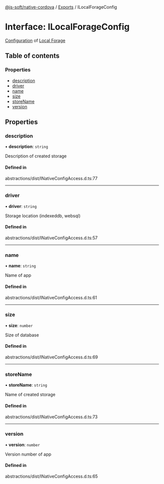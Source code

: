 [@js-soft/native-cordova](../README.md) / [Exports](../modules.md) / ILocalForageConfig

# Interface: ILocalForageConfig

[Configuration](https://github.com/localForage/localForage#configuration) of [Local Forage](https://github.com/localForage/localForage)

## Table of contents

### Properties

- [description](ILocalForageConfig.md#description)
- [driver](ILocalForageConfig.md#driver)
- [name](ILocalForageConfig.md#name)
- [size](ILocalForageConfig.md#size)
- [storeName](ILocalForageConfig.md#storename)
- [version](ILocalForageConfig.md#version)

## Properties

### description

• **description**: `string`

Description of created storage

#### Defined in

abstractions/dist/INativeConfigAccess.d.ts:77

___

### driver

• **driver**: `string`

Storage location (indexeddb, websql)

#### Defined in

abstractions/dist/INativeConfigAccess.d.ts:57

___

### name

• **name**: `string`

Name of app

#### Defined in

abstractions/dist/INativeConfigAccess.d.ts:61

___

### size

• **size**: `number`

Size of database

#### Defined in

abstractions/dist/INativeConfigAccess.d.ts:69

___

### storeName

• **storeName**: `string`

Name of created storage

#### Defined in

abstractions/dist/INativeConfigAccess.d.ts:73

___

### version

• **version**: `number`

Version number of app

#### Defined in

abstractions/dist/INativeConfigAccess.d.ts:65
